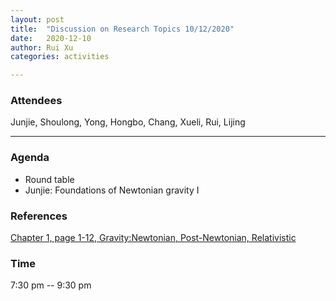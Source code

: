```yaml
---
layout: post
title:  "Discussion on Research Topics 10/12/2020"
date:   2020-12-10
author: Rui Xu
categories: activities

---
```



### Attendees

Junjie, Shoulong, Yong, Hongbo, Chang, Xueli, Rui, Lijing

---



### Agenda

- Round table
- Junjie: Foundations of Newtonian gravity I


### References

[Chapter 1, page 1-12, Gravity:Newtonian, Post-Newtonian, Relativistic](https://doi.org/10.1017/CBO9781139507486)






### Time

7:30 pm -- 9:30 pm
